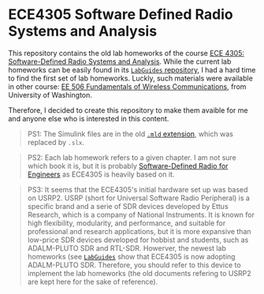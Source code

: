 # ECE4305 Software Defined Radio Systems and Analysis

This repository contains the old lab homeworks of the course [ECE 4305: Software-Defined Radio Systems and Analysis](https://wpi.cleancatalog.net/electrical-and-computer-engineering/ece-4305). While the current lab homeworks can be easily found in its [`LabGuides` repository](https://github.com/sdrforengineers/LabGuides), I had a hard time to find the first set of lab homeworks. Luckly, such materials were available in other course: [EE 506 Fundamentals of Wireless Communications](https://courses.washington.edu/ee506/index.html), from University of Washington.

Therefore, I decided to create this repository to make them avaible for me and anyone else who is interested in this content.

> PS1: The Simulink files are in the old [`.mld` extension](https://fileinfo.com/extension/mdl), which was replaced by `.slx`.

> PS2: Each lab homework refers to a given chapter. I am not sure which book it is, but it is probably [Software-Defined Radio for Engineers](https://www.mathworks.com/campaigns/offers/download-rtl-sdr-ebook.html) as ECE4305 is heavily based on it.

> PS3: It seems that the ECE4305's initial hardware set up was based on USRP2.  USRP (short for Universal Software Radio Peripheral) is a specific brand and a serie of SDR devices developed by Ettus Research, which is a company of National Instruments. It is known for high flexibility, modularity, and performance, and suitable for professional and research applications, but it is more expansive than low-price SDR devices developed for hobbist and students, such as ADALM-PLUTO SDR and RTL-SDR. Howerver, the newest lab homeworks (see [`LabGuides`](https://github.com/sdrforengineers/LabGuides) show that ECE4305 is now adopting ADALM-PLUTO SDR. Therefore, you should refer to this device to implement the lab homeworks (the old documents refering to USRP2 are kept here for the sake of reference).

